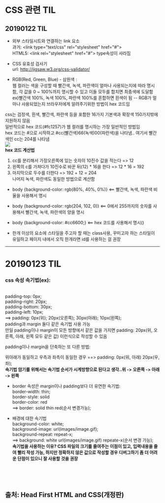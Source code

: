 # CSS 관련 TIL
## 20190122 TIL
* 외부 스타일시트와 연결하는 link 요소 <br>
  과거: \<link type="text/css" rel="stylesheet" href="#"> <br>
  HTML5: \<link rel="stylesheet" href="#"> type속성이 사라짐 <br>

* CSS 유효성 검사기 <br>
url: http://jigsaw.w3.org/css-validator/ <br>

* RGB(Red, Green, Blue) - 삼원색 : <br>
웹 컬러는 색을 구성할 때 빨간색, 녹색, 파란색이 얼마나 사용되는지에 따라 명시함, 각 값을 0 ~ 100%까지 명시할 수 있고 이들 모두를 합치면 최종색에 도달함 ex)빨간색 100%, 녹색 100%, 파란색 100%를 혼합하면 흰색이 됨 -- RGB가 얼마나 사용되었는지 브라우저에게 알려주기위한 방법이 hex 코드임<br>

css는 검정색, 흰색, 빨간색, 파란색 등을 포함한 16가지 기본색과 확장색 150가지밖에 지원하지 않음<br>
일반적으로 hex 코드(#fc1257)가 웹 컬러를 명시하는 가장 일반적인 방법임 <br>
hex 코드는 #으로 시작하고 #cc(빨간색)66(녹색)00(파란색)을 나타냄.. 여기서 빨간색인 cc는 204를 나타냄 <br>
<img src="https://user-images.githubusercontent.com/44331989/51522035-9ca67780-1e6b-11e9-910f-1666bca011e0.jpg"> <br>
<strong>hex 코드 계산법 </strong><br>
1. cc를 분리해서 가장오른쪽에 있는 숫자의 10진수 값을 적는다 => 12 <br>
2. 왼쪽의 c를 가져다가 10진수로 바꾼 뒤(12) * 16을 한다 => 12 * 16 = 192 <br>
3. 마지막으로 두수를 더한다 => 192 + 12 = 204 <br>
나머지 녹색, 파란색도 동일한 방법으로 계산함 <br>

* body {background-color: rgb(80%, 40%, 0%)}   <== 빨간색, 녹색, 파란색 비율을 사용해서 명시  <br>
* body {background-color: rgb(204, 102, 0)}    <== 0에서 255까지의 숫자를 사용해서 빨간색, 녹색, 파란색의 양을 명시 <br>
* body {background-color: #cc6600;}    <== hex 코드를 사용해서 명시()<br>

* 한개 이상의 요소에 스타일을 주고자 할 때는 class사용, 꾸미고자 하는 스타일이 유일하고 페이지 내에서 오직 한개라면 id를 사용하는 걸 권장 <br>
<hr>
<h1>20190123 TIL</h1>
<h3>css 속성 속기법(ex):</h3> <br>
    padding-top: 0px; <br>
    padding-right: 20px; <br>
    padding-bottom: 30px; <br>
    padding-left: 10px;   <br>
==> padding: 0px(위); 20px(오른쪽); 30px(아래); 10px(왼쪽); <br>
padding과 margin 둘다 같은 속기법 사용 가능 <br>
만일 padding이나 margin이 모든 방향에서 같은 값을 가지면 padding: 20px(위, 오른쪽, 아래, 왼쪽 모두 같은 값) 이런식으로 작성할 수 있음 <br>

padding이나 margin을 단축하는 또 다른 방법: <br>

위아래가 동일하고 우측과 좌측이 동일한 경우 ==> padding: 0px(위, 아래) 20px(우,좌); <br>
<strong>속기법 암기를 위해서는 속기법 순서가 시계방향으로 된다고 생각..위 -> 오른쪽 -> 아래 -> 왼쪽 </strong><br>

* border 속성은 margin이나 padding보다 더 유연한 속기법: <br>
border-width: thin; <br>
border-style: solid <br>
border-color: red <br>
==> border: solid thin red(순서 변경가능); <br>

* 배경에 대한 속기법 <br>
background-color: white; <br>
background-image: url(images/image.gif); <br>
background-repeat: repeat-x; <br>
==> background: white url(images/image.gif) repeate-x(순서 변경 가능); <br>
<strong>속기법을 사용하는 이유? CSS 파일의 크기를 줄여주는 이점이 있고, 입력내용을 줄여 빨리 작성 가능, 하지만 정확하지 않은 값으로 작성할 경우 디버그하기 좀 더 어려운 단점이 있으니 잘 사용할 것을 권장</strong>



  
  
<p><br> 
<p><br>
  
    
<h2>출처: Head First HTML and CSS(개정판)</h2>
